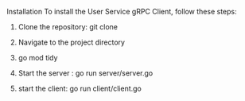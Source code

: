 Installation
To install the User Service gRPC Client, follow these steps:

1. Clone the repository:
   git clone <repo-link>

2. Navigate to the project directory

3. go mod tidy

4. Start the server :
   go run server/server.go

5. start the client:
   go run client/client.go
